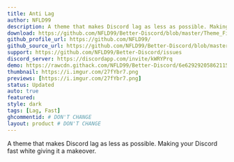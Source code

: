 ```yaml
---
title: Anti Lag
author: NFLD99
description: A theme that makes Discord lag as less as possible. Making your Discord fast white giving it a makeover.
download: https://github.com/NFLD99/Better-Discord/blob/master/Theme_File/Anti_Lag.theme.css
github_profile_url: https://github.com/NFLD99/
github_source_url: https://github.com/NFLD99/Better-Discord/blob/master/Theme_File/Anti_Lag.theme.css
support: https://github.com/NFLD99/Better-Discord/issues
discord_server: https://discordapp.com/invite/kWRYPrq
demo: https://rawcdn.githack.com/NFLD99/Better-Discord/6e62929205862115c74be44b02ee011d4c008427/Theme_File/Anti_Lag.theme.css
thumbnail: https://i.imgur.com/27fYbr7.png
previews: [https://i.imgur.com/27fYbr7.png]
status: Updated
auto: true
featured: 
style: dark
tags: [Lag, Fast]
ghcommentid: # DON'T CHANGE
layout: product # DON'T CHANGE
---
```

A theme that makes Discord lag as less as possible. Making your Discord fast white giving it a makeover.